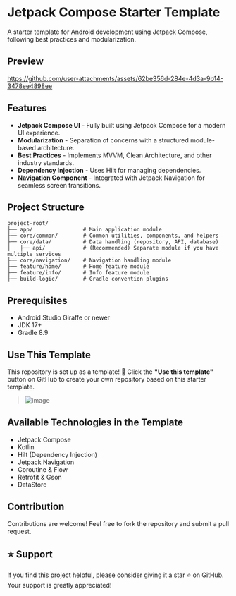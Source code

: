 # Jetpack Compose Starter Template

A starter template for Android development using Jetpack Compose, following best practices and modularization.

## Preview
https://github.com/user-attachments/assets/62be356d-284e-4d3a-9b14-3478ee4898ee

## Features
- **Jetpack Compose UI** - Fully built using Jetpack Compose for a modern UI experience.
- **Modularization** - Separation of concerns with a structured module-based architecture.
- **Best Practices** - Implements MVVM, Clean Architecture, and other industry standards.
- **Dependency Injection** - Uses Hilt for managing dependencies.
- **Navigation Component** - Integrated with Jetpack Navigation for seamless screen transitions.

## Project Structure
```
project-root/
├── app/                # Main application module
├── core/common/        # Common utilities, components, and helpers
├── core/data/          # Data handling (repository, API, database)
│   ├── api/            # (Recommended) Separate module if you have multiple services
├── core/navigation/    # Navigation handling module
├── feature/home/       # Home feature module
├── feature/info/       # Info feature module
├── build-logic/        # Gradle convention plugins
```

## Prerequisites
- Android Studio Giraffe or newer
- JDK 17+
- Gradle 8.9

## Use This Template
This repository is set up as a template! 🚀 Click the **"Use this template"** button on GitHub to create your own repository based on this starter template.
> ![image](https://github.com/user-attachments/assets/504f2c84-f260-4c94-9123-705f1cf30d86)

## Available Technologies in the Template
- Jetpack Compose
- Kotlin
- Hilt (Dependency Injection)
- Jetpack Navigation
- Coroutine & Flow
- Retrofit & Gson
- DataStore

## Contribution
Contributions are welcome! Feel free to fork the repository and submit a pull request.

## ⭐ Support
If you find this project helpful, please consider giving it a star ⭐ on GitHub. Your support is greatly appreciated!
